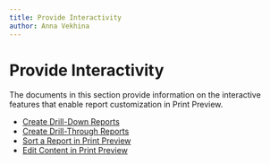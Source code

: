 ```yaml
---
title: Provide Interactivity
author: Anna Vekhina
---
```

# Provide Interactivity

The documents in this section provide information on the interactive features that enable report customization in Print Preview.

* [Create Drill-Down Reports](provide-interactivity/create-drill-down-reports.md)
* [Create Drill-Through Reports](provide-interactivity/create-drill-through-reports.md)
* [Sort a Report in Print Preview](provide-interactivity/sort-a-report-in-print-preview.md)
* [Edit Content in Print Preview](provide-interactivity/edit-content-in-print-preview.md)
